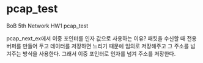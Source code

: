 # pcap_test
BoB 5th Network HW1 pcap_test

pcap_next_ex에서 이중 포인터를 인자 값으로 사용하는 이유?
패킷을 수신할 때 전용 버퍼를 만들어 두고 데이터를 저장하면 느리기 때문에 
임의로 저장해주고 그 주소를 넘겨주는 방식을 사용한다. 그래서 이중 포인터로 인자를 넘겨 주소를 저장한다.
